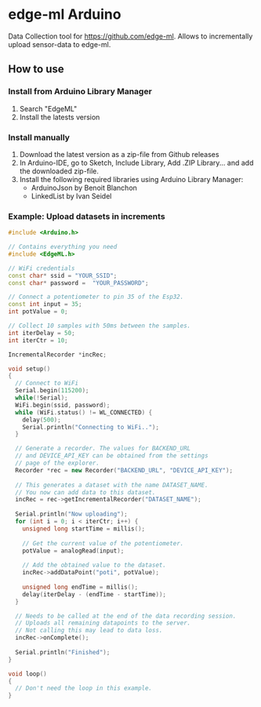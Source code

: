 # edge-ml Arduino
Data Collection tool for https://github.com/edge-ml. Allows to incrementally upload sensor-data to edge-ml.

## How to use

### Install from Arduino Library Manager
1. Search "EdgeML"
2. Install the latests version

### Install manually
1. Download the latest version as a zip-file from Github releases
2. In Arduino-IDE, go to Sketch, Include Library, Add .ZIP Library... and add the downloaded zip-file.
3. Install the following required libraries using Arduino Library Manager: 
    * ArduinoJson by Benoit Blanchon
    * LinkedList by Ivan Seidel

### Example: Upload datasets in increments
```c++
#include <Arduino.h>

// Contains everything you need
#include <EdgeML.h>

// WiFi credentials
const char* ssid = "YOUR_SSID";
const char* password =  "YOUR_PASSWORD";

// Connect a potentiometer to pin 35 of the Esp32.
const int input = 35;
int potValue = 0;

// Collect 10 samples with 50ms between the samples.
int iterDelay = 50;
int iterCtr = 10;

IncrementalRecorder *incRec;

void setup()
{
  // Connect to WiFi
  Serial.begin(115200);
  while(!Serial);
  WiFi.begin(ssid, password);
  while (WiFi.status() != WL_CONNECTED) {
    delay(500);
    Serial.println("Connecting to WiFi..");
  }

  // Generate a recorder. The values for BACKEND_URL 
  // and DEVICE_API_KEY can be obtained from the settings 
  // page of the explorer.
  Recorder *rec = new Recorder("BACKEND_URL", "DEVICE_API_KEY");
  
  // This generates a dataset with the name DATASET_NAME. 
  // You now can add data to this dataset.
  incRec = rec->getIncrementalRecorder("DATASET_NAME");
  
  Serial.println("Now uploading");
  for (int i = 0; i < iterCtr; i++) {
    unsigned long startTime = millis();
    
    // Get the current value of the potentiometer.
    potValue = analogRead(input);
    
    // Add the obtained value to the dataset.
    incRec->addDataPoint("poti", potValue);
    
    unsigned long endTime = millis();
    delay(iterDelay - (endTime - startTime));
  }

  // Needs to be called at the end of the data recording session.
  // Uploads all remaining datapoints to the server.
  // Not calling this may lead to data loss.
  incRec->onComplete();
  
  Serial.println("Finished");
}

void loop()
{
  // Don't need the loop in this example.
}
```
